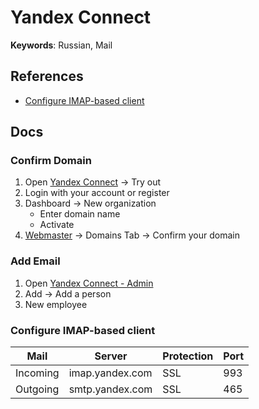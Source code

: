 # Yandex Connect

**Keywords**: Russian, Mail

## References

- [Configure IMAP-based client](https://yandex.com/support/mail/mail-clients.html#imap)

## Docs

### Confirm Domain

1. Open [Yandex Connect](https://connect.yandex.com/) -> Try out
2. Login with your account or register
3. Dashboard -> New organization
   - Enter domain name
   - Activate
4. [Webmaster](https://connect.yandex.com/portal/services/webmaster) -> Domains Tab -> Confirm your domain

### Add Email

1. Open [Yandex Connect - Admin](https://connect.yandex.com/portal/admin)
2. Add -> Add a person
3. New employee

<!-- ### Change Name

https://passport.yandex.com/profile
-->

### Configure IMAP-based client

| Mail | Server | Protection | Port |
| --- | --- | --- | --- |
| Incoming | imap.yandex.com | SSL | 993 |
| Outgoing | smtp.yandex.com | SSL | 465 |
